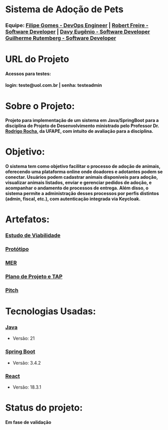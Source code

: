 <h1>Sistema de Adoção de Pets</h1>



<h3>Equipe:   
   <a href = "https://github.com/filipegomes11">Filipe Gomes - DevOps Engineer</a> |
   <a href = "https://github.com/RobertFreire">Robert Freire - Software Developer</a> |
   <a href = "https://github.com/DavyEugenio">Davy Eugênio - Software Developer</a>
   <a href = "https://github.com/GuiSysLima">Guilherme Rutemberg - Software Developer</a>
</h3>

<h1>URL do Projeto</h1>
<h4>
   <h4>Acessos para testes:</h4>
   <h4>login: teste@uol.com.br   | senha: testeadmin</h4>
</h4>

<h1>Sobre o Projeto:</h1>

<h4>Projeto para implementação de um sistema em Java/SpringBoot para a disciplina de Projeto de Desenvolvimento ministrado pelo Professor Dr. <a href = "https://github.com/rgcrochaa">Rodrigo Rocha</a>, da UFAPE, com intuito de avaliação para a disciplina.</h4>
   
<h1>Objetivo:</h1>

   <h4>O sistema tem como objetivo facilitar o processo de adoção de animais, oferecendo uma plataforma online onde doadores e adotantes podem se conectar. Usuários podem cadastrar animais disponíveis para adoção, visualizar animais listados, enviar e gerenciar pedidos de adoção, e acompanhar o andamento de processos de entrega. Além disso, o sistema permite a administração desses processos por perfis distintos (admin, fiscal, etc.), com autenticação integrada via Keycloak.   </h4>
   
<h1>Artefatos:</h1>
<h3><a href = "https://docs.google.com/document/d/1Q_CJcX7lg4lPBArvGsZTgc8DhQNZXIU3/edit?usp=drive_link&ouid=109607913123155415359&rtpof=true&sd=true" target="_blank">Estudo de Viabilidade</a></h3>
<h3><a href = "https://drive.google.com/file/d/17hU8Essy7PIShsBKOx5zCljEA6vrqtVx/view?usp=drive_link" target="_blank">Protótipo</a></h3>
<h3><a href = "https://drive.google.com/file/d/1OHPC2HRuRfitru114Bo-YgsvIcHS5ucR/view?usp=drive_link"_blank">MER</a></h3>
<h3><a href = "https://docs.google.com/document/d/1f3n7G53kUyLxSAp5fOAItzLRjX9fQ_oesY16kWn3hrY/edit?usp=drive_link" target="_blank">Plano de Projeto e TAP</a></h3>
<h3><a href= "https://docs.google.com/document/d/1yvPVOEp2SRfujbvG1y6wxpWXxyxu-nL71xgveMSYf2g/edit?usp=drive_link" target="_blank">Pitch</a> </h3>
<h1>Tecnologias Usadas:</h1>

<h3><a href = "https://www.java.com/pt-BR/">Java</a></h3>
<ul>
   <li>Versão: 21</li>
</ul>

<h3><a href = "https://spring.io/projects/spring-boot">Spring Boot</a></h3>
<ul>
   <li>Versão: 3.4.2</li>
</ul>

<h3><a href = "https://react.dev/">React</a></h3>
<ul>
   <li>Versão: 18.3.1  </li>
</ul>

<h1>Status do projeto:</h1>
<h4>Em fase de validação</h4>


